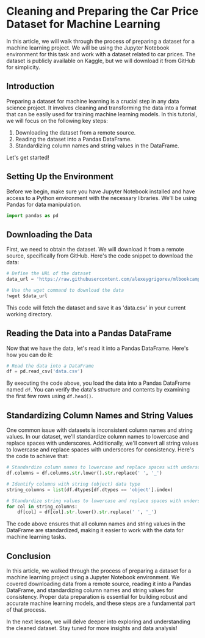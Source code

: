 # Cleaning and Preparing the Car Price Dataset for Machine Learning

In this article, we will walk through the process of preparing a dataset for a machine learning project. We will be using the Jupyter Notebook environment for this task and work with a dataset related to car prices. The dataset is publicly available on Kaggle, but we will download it from GitHub for simplicity.

## Introduction

Preparing a dataset for machine learning is a crucial step in any data science project. It involves cleaning and transforming the data into a format that can be easily used for training machine learning models. In this tutorial, we will focus on the following key steps:

1. Downloading the dataset from a remote source.
2. Reading the dataset into a Pandas DataFrame.
3. Standardizing column names and string values in the DataFrame.

Let's get started!

## Setting Up the Environment

Before we begin, make sure you have Jupyter Notebook installed and have access to a Python environment with the necessary libraries. We'll be using Pandas for data manipulation.

```python
import pandas as pd
```

## Downloading the Data

First, we need to obtain the dataset. We will download it from a remote source, specifically from GitHub. Here's the code snippet to download the data:

```python
# Define the URL of the dataset
data_url = 'https://raw.githubusercontent.com/alexeygrigorev/mlbookcamp-code/master/chapter-02-car-price/data.csv'

# Use the wget command to download the data
!wget $data_url
```

This code will fetch the dataset and save it as 'data.csv' in your current working directory.

## Reading the Data into a Pandas DataFrame

Now that we have the data, let's read it into a Pandas DataFrame. Here's how you can do it:

```python
# Read the data into a DataFrame
df = pd.read_csv('data.csv')
```

By executing the code above, you load the data into a Pandas DataFrame named `df`. You can verify the data's structure and contents by examining the first few rows using `df.head()`.

## Standardizing Column Names and String Values

One common issue with datasets is inconsistent column names and string values. In our dataset, we'll standardize column names to lowercase and replace spaces with underscores. Additionally, we'll convert all string values to lowercase and replace spaces with underscores for consistency. Here's the code to achieve that:

```python
# Standardize column names to lowercase and replace spaces with underscores
df.columns = df.columns.str.lower().str.replace(' ', '_')

# Identify columns with string (object) data type
string_columns = list(df.dtypes[df.dtypes == 'object'].index)

# Standardize string values to lowercase and replace spaces with underscores for selected columns
for col in string_columns:
    df[col] = df[col].str.lower().str.replace(' ', '_')
```

The code above ensures that all column names and string values in the DataFrame are standardized, making it easier to work with the data for machine learning tasks.

## Conclusion

In this article, we walked through the process of preparing a dataset for a machine learning project using a Jupyter Notebook environment. We covered downloading data from a remote source, reading it into a Pandas DataFrame, and standardizing column names and string values for consistency. Proper data preparation is essential for building robust and accurate machine learning models, and these steps are a fundamental part of that process.

In the next lesson, we will delve deeper into exploring and understanding the cleaned dataset. Stay tuned for more insights and data analysis!